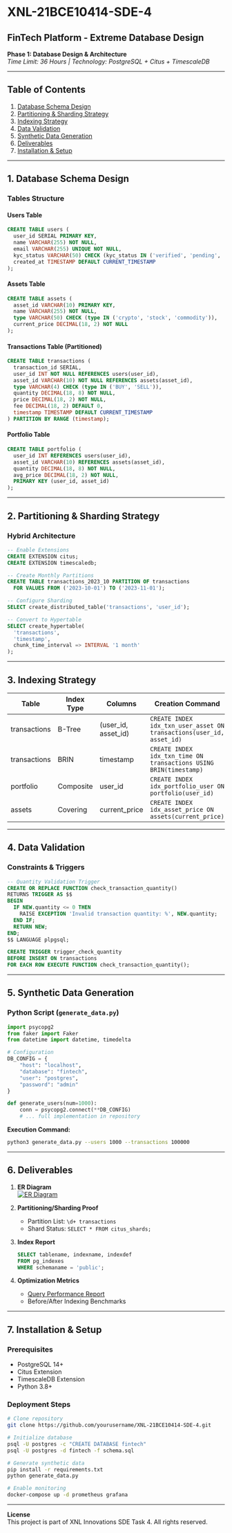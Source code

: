 # XNL-21BCE10414-SDE-4

## FinTech Platform - Extreme Database Design
**Phase 1: Database Design & Architecture**  
*Time Limit: 36 Hours | Technology: PostgreSQL + Citus + TimescaleDB*

---

## Table of Contents
1. [Database Schema Design](#1-database-schema-design)
2. [Partitioning & Sharding Strategy](#2-partitioning--sharding-strategy)
3. [Indexing Strategy](#3-indexing-strategy)
4. [Data Validation](#4-data-validation)
5. [Synthetic Data Generation](#5-synthetic-data-generation)
6. [Deliverables](#6-deliverables)
7. [Installation & Setup](#7-installation--setup)

---

## 1. Database Schema Design

### Tables Structure

#### Users Table
```sql
CREATE TABLE users (
  user_id SERIAL PRIMARY KEY,
  name VARCHAR(255) NOT NULL,
  email VARCHAR(255) UNIQUE NOT NULL,
  kyc_status VARCHAR(50) CHECK (kyc_status IN ('verified', 'pending', 'unverified')),
  created_at TIMESTAMP DEFAULT CURRENT_TIMESTAMP
);
```

#### Assets Table
```sql
CREATE TABLE assets (
  asset_id VARCHAR(10) PRIMARY KEY,
  name VARCHAR(255) NOT NULL,
  type VARCHAR(50) CHECK (type IN ('crypto', 'stock', 'commodity')),
  current_price DECIMAL(18, 2) NOT NULL
);
```

#### Transactions Table (Partitioned)
```sql
CREATE TABLE transactions (
  transaction_id SERIAL,
  user_id INT NOT NULL REFERENCES users(user_id),
  asset_id VARCHAR(10) NOT NULL REFERENCES assets(asset_id),
  type VARCHAR(4) CHECK (type IN ('BUY', 'SELL')),
  quantity DECIMAL(18, 8) NOT NULL,
  price DECIMAL(18, 2) NOT NULL,
  fee DECIMAL(18, 2) DEFAULT 0,
  timestamp TIMESTAMP DEFAULT CURRENT_TIMESTAMP
) PARTITION BY RANGE (timestamp);
```

#### Portfolio Table
```sql
CREATE TABLE portfolio (
  user_id INT REFERENCES users(user_id),
  asset_id VARCHAR(10) REFERENCES assets(asset_id),
  quantity DECIMAL(18, 8) NOT NULL,
  avg_price DECIMAL(18, 2) NOT NULL,
  PRIMARY KEY (user_id, asset_id)
);
```

---

## 2. Partitioning & Sharding Strategy

### Hybrid Architecture
```sql
-- Enable Extensions
CREATE EXTENSION citus;
CREATE EXTENSION timescaledb;

-- Create Monthly Partitions
CREATE TABLE transactions_2023_10 PARTITION OF transactions
  FOR VALUES FROM ('2023-10-01') TO ('2023-11-01');

-- Configure Sharding
SELECT create_distributed_table('transactions', 'user_id');

-- Convert to Hypertable
SELECT create_hypertable(
  'transactions', 
  'timestamp', 
  chunk_time_interval => INTERVAL '1 month'
);
```

---

## 3. Indexing Strategy

| Table         | Index Type | Columns               | Creation Command                          |
|---------------|------------|-----------------------|-------------------------------------------|
| transactions  | B-Tree     | (user_id, asset_id)   | `CREATE INDEX idx_txn_user_asset ON transactions(user_id, asset_id)` |
| transactions  | BRIN       | timestamp             | `CREATE INDEX idx_txn_time ON transactions USING BRIN(timestamp)` |
| portfolio     | Composite  | user_id               | `CREATE INDEX idx_portfolio_user ON portfolio(user_id)` |
| assets        | Covering   | current_price         | `CREATE INDEX idx_asset_price ON assets(current_price)` |

---

## 4. Data Validation

### Constraints & Triggers
```sql
-- Quantity Validation Trigger
CREATE OR REPLACE FUNCTION check_transaction_quantity()
RETURNS TRIGGER AS $$
BEGIN
  IF NEW.quantity <= 0 THEN
    RAISE EXCEPTION 'Invalid transaction quantity: %', NEW.quantity;
  END IF;
  RETURN NEW;
END;
$$ LANGUAGE plpgsql;

CREATE TRIGGER trigger_check_quantity
BEFORE INSERT ON transactions
FOR EACH ROW EXECUTE FUNCTION check_transaction_quantity();
```

---

## 5. Synthetic Data Generation

### Python Script (`generate_data.py`)
```python
import psycopg2
from faker import Faker
from datetime import datetime, timedelta

# Configuration
DB_CONFIG = {
    "host": "localhost",
    "database": "fintech",
    "user": "postgres",
    "password": "admin"
}

def generate_users(num=1000):
    conn = psycopg2.connect(**DB_CONFIG)
    # ... full implementation in repository
```

**Execution Command:**
```bash
python3 generate_data.py --users 1000 --transactions 100000
```

---

## 6. Deliverables

1. **ER Diagram**  
   [![ER Diagram](https://i.imgur.com/c8Jm7y4.png)](er_diagram.pdf)

2. **Partitioning/Sharding Proof**  
   - Partition List: `\d+ transactions`
   - Shard Status: `SELECT * FROM citus_shards;`

3. **Index Report**  
   ```sql
   SELECT tablename, indexname, indexdef 
   FROM pg_indexes 
   WHERE schemaname = 'public';
   ```

4. **Optimization Metrics**  
   - [Query Performance Report](optimization_report.pdf)
   - Before/After Indexing Benchmarks

---

## 7. Installation & Setup

### Prerequisites
- PostgreSQL 14+
- Citus Extension
- TimescaleDB Extension
- Python 3.8+

### Deployment Steps
```bash
# Clone repository
git clone https://github.com/yourusername/XNL-21BCE10414-SDE-4.git

# Initialize database
psql -U postgres -c "CREATE DATABASE fintech"
psql -U postgres -d fintech -f schema.sql

# Generate synthetic data
pip install -r requirements.txt
python generate_data.py

# Enable monitoring
docker-compose up -d prometheus grafana
```

---

**License**  
This project is part of XNL Innovations SDE Task 4. All rights reserved.